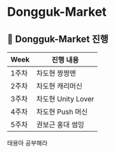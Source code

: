 # Dongguk-Market
##  🍎 Dongguk-Market 진행

| Week | 진행 내용 |
| ------ | ----------- |
| 1주차 | 차도현 짱짱맨 |
| 2주차 | 차도현 캐리머신 |
| 3주차 | 차도현 Unity Lover |
| 4주차 | 차도현 Push 머신 |
| 5주차 | 권보근 홍대 썸잉 |

태용아 공부해라

